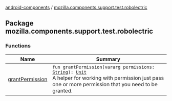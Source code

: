 [android-components](../index.md) / [mozilla.components.support.test.robolectric](./index.md)

## Package mozilla.components.support.test.robolectric

### Functions

| Name | Summary |
|---|---|
| [grantPermission](grant-permission.md) | `fun grantPermission(vararg permissions: `[`String`](https://kotlinlang.org/api/latest/jvm/stdlib/kotlin/-string/index.html)`): `[`Unit`](https://kotlinlang.org/api/latest/jvm/stdlib/kotlin/-unit/index.html)<br>A helper for working with permission just pass one or more permission that you need to be granted. |
